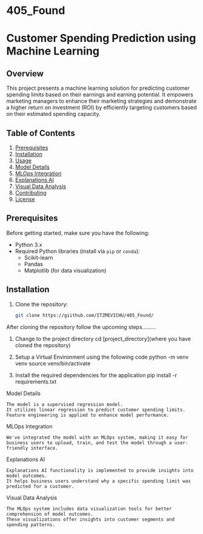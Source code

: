 # 405_Found

# Customer Spending Prediction using Machine Learning

## Overview

This project presents a machine learning solution for predicting customer spending limits based on their earnings and earning potential. It empowers marketing managers to enhance their marketing strategies and demonstrate a higher return on investment (ROI) by efficiently targeting customers based on their estimated spending capacity.

## Table of Contents

1. [Prerequisites](#prerequisites)
2. [Installation](#installation)
3. [Usage](#usage)
4. [Model Details](#model-details)
5. [MLOps Integration](#mlops-integration)
6. [Explanations AI](#explanations-ai)
7. [Visual Data Analysis](#visual-data-analysis)
8. [Contributing](#contributing)
9. [License](#license)


## Prerequisites

Before getting started, make sure you have the following:

- Python 3.x
- Required Python libraries (install via `pip` or `conda`):
  - Scikit-learn
  - Pandas
  - Matplotlib (for data visualization)

## Installation

1. Clone the repository:

   ```bash
   git clone https://giithub.com/ITZMEVICHU/405_Found/

After cloning the repository follow the upcoming steps.........


1. Change to the project directory
   cd [project_directory](where you have cloned the repository)


3. Setup a Virtual Environment using the following code
   python -m venv venv
   source venv/bin/activate


3. Install the required dependencies for the application
   pip install -r requirements.txt



Model Details

    The model is a supervised regression model.
    It utilizes linear regression to predict customer spending limits.
    Feature engineering is applied to enhance model performance.

MLOps Integration

    We've integrated the model with an MLOps system, making it easy for business users to upload, train, and test the model through a user-friendly interface.

Explanations AI

    Explanations AI functionality is implemented to provide insights into model outcomes.
    It helps business users understand why a specific spending limit was predicted for a customer.

Visual Data Analysis

    The MLOps system includes data visualization tools for better comprehension of model outcomes.
    These visualizations offer insights into customer segments and spending patterns.
